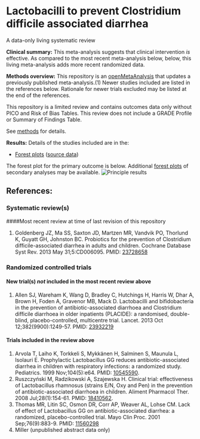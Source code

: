 Lactobacilli to prevent Clostridium difficile associated diarrhea
=================================
A data-only living systematic review

**Clinical summary:** This meta-analysis suggests that clinical intervention *is* effective. As compared to the most recent meta-analysis below, below, this living meta-analysis adds more recent randomized data.

**Methods overview:** This repository is an [openMetaAnalysis](https://openmetaanalysis.github.io/) that updates a previously published meta-analysis.(1) Newer studies included are listed in the references below. Rationale for newer trials excluded may be listed at the end of the references. 

This repository is a limited review and contains outcomes data only without PICO and Risk of Bias Tables.  This review does not include a GRADE Profile or Summary of Findings Table.

See [methods](http://openmetaanalysis.github.io/methods.html) for details.

**Results:** Details of the studies included are in the:
* [Forest plots](../../tree/master/forest-plots) ([source data](../../tree/master/data))

The forest plot for the primary outcome is below. Additional [forest plots](../../tree/master/forest-plots) of secondary analyses may be available. 
![Principle results](https://raw.githubusercontent.com/openMetaAnalysis/Lactobacilli-to-prevent-Clostridium-difficile-associated-diarrhea/master/forest-plots/Outcome-Primary.png "Principle results")

References:
----------------------------------

### Systematic review(s)
####Most recent review at time of last revision of this repository
1. Goldenberg JZ, Ma SS, Saxton JD, Martzen MR, Vandvik PO, Thorlund K, Guyatt GH, Johnston BC. Probiotics for the prevention of Clostridium difficile-associated diarrhea in adults and children. Cochrane Database Syst Rev. 2013 May 31;5:CD006095. PMID: [23728658](http://pubmed.gov/23728658)

### Randomized controlled trials
#### New trial(s) *not* included in the most recent review above
1. Allen SJ, Wareham K, Wang D, Bradley C, Hutchings H, Harris W, Dhar A, Brown H, Foden A, Gravenor MB, Mack D. Lactobacilli and bifidobacteria in the prevention of antibiotic-associated diarrhoea and Clostridium difficile diarrhoea
in older inpatients (PLACIDE): a randomised, double-blind, placebo-controlled, multicentre trial. Lancet. 2013 Oct 12;382(9900):1249-57. PMID: [23932219](http://pubmed.gov/23932219)

#### Trials included in the review above
1. Arvola T, Laiho K, Torkkeli S, Mykkänen H, Salminen S, Maunula L, Isolauri E.  Prophylactic Lactobacillus GG reduces antibiotic-associated diarrhea in children  with respiratory infections: a randomized study. Pediatrics. 1999 Nov;104(5):e64. PMID: [10545590](http://pubmed.gov/10545590).
2. Ruszczyński M, Radzikowski A, Szajewska H. Clinical trial: effectiveness of Lactobacillus rhamnosus (strains E/N, Oxy and Pen) in the prevention of antibiotic-associated diarrhoea in children. Aliment Pharmacol Ther. 2008 Jul;28(1):154-61. PMID: [18410562](http://pubmed.gov/18410562).
3. Thomas MR, Litin SC, Osmon DR, Corr AP, Weaver AL, Lohse CM. Lack of effect of Lactobacillus GG on antibiotic-associated diarrhea: a randomized, placebo-controlled trial. Mayo Clin Proc. 2001 Sep;76(9):883-9. PMID:
[11560298](http://pubmed.gov/11560298)
4. Miller (unpublished abstract data only)
